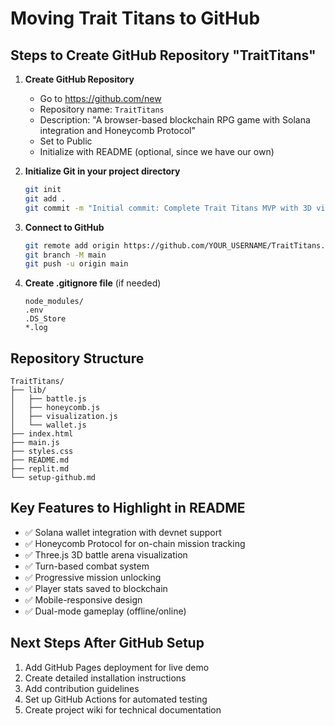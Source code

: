 # Moving Trait Titans to GitHub

## Steps to Create GitHub Repository "TraitTitans"

1. **Create GitHub Repository**
   - Go to https://github.com/new
   - Repository name: `TraitTitans`
   - Description: "A browser-based blockchain RPG game with Solana integration and Honeycomb Protocol"
   - Set to Public
   - Initialize with README (optional, since we have our own)

2. **Initialize Git in your project directory**
   ```bash
   git init
   git add .
   git commit -m "Initial commit: Complete Trait Titans MVP with 3D visualization and blockchain integration"
   ```

3. **Connect to GitHub**
   ```bash
   git remote add origin https://github.com/YOUR_USERNAME/TraitTitans.git
   git branch -M main
   git push -u origin main
   ```

4. **Create .gitignore file** (if needed)
   ```
   node_modules/
   .env
   .DS_Store
   *.log
   ```

## Repository Structure
```
TraitTitans/
├── lib/
│   ├── battle.js
│   ├── honeycomb.js
│   ├── visualization.js
│   └── wallet.js
├── index.html
├── main.js
├── styles.css
├── README.md
├── replit.md
└── setup-github.md
```

## Key Features to Highlight in README
- ✅ Solana wallet integration with devnet support
- ✅ Honeycomb Protocol for on-chain mission tracking
- ✅ Three.js 3D battle arena visualization
- ✅ Turn-based combat system
- ✅ Progressive mission unlocking
- ✅ Player stats saved to blockchain
- ✅ Mobile-responsive design
- ✅ Dual-mode gameplay (offline/online)

## Next Steps After GitHub Setup
1. Add GitHub Pages deployment for live demo
2. Create detailed installation instructions
3. Add contribution guidelines
4. Set up GitHub Actions for automated testing
5. Create project wiki for technical documentation